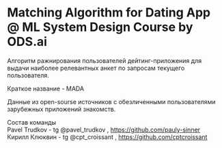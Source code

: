 # Matching Algorithm for Dating App @ ML System Design Course by ODS.ai

Алгоритм ражнирования пользователей дейтинг-приложения для выдачи наиболее релевантных анкет по запросам текущего пользователя.

Краткое название - MADA

Данные из open-sourse источников с обезличенными пользователями зарубежных приложений знакомств.

Состав команды  
Pavel Trudkov -  tg @pavel_trudkov , https://github.com/pauly-sinner  
Кирилл Клюквин - tg @cpt_croissant , https://github.com/cptcroissant
